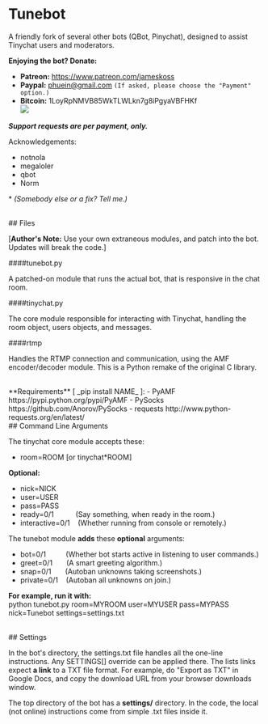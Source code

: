 # Tunebot
A friendly fork of several other bots (QBot, Pinychat), designed to assist Tinychat users and moderators.

**Enjoying the bot? Donate:**<br>
* **Patreon:** https://www.patreon.com/jameskoss
* **Paypal:** phuein@gmail.com `(If asked, please choose the "Payment" option.)`<br>
* **Bitcoin:** 1LoyRpNMVB85WkTLWLkn7g8iPgyaVBFHKf<br>![](http://1.bp.blogspot.com/-uQOmUidkCig/VIJU6htwJGI/AAAAAAAADNA/ih92mbkvSfw/s1600/download.png)<br>

***Support requests are per payment, only.***

Acknowledgements:
+ notnola
+ megaloler
+ qbot
+ Norm

\* _(Somebody else or a fix? Tell me.)_

<br>
## Files

[**Author's Note:** Use your own extraneous modules, and patch into the bot. Updates will break the code.]


####tunebot.py

A patched-on module that runs the actual bot, that is responsive in the chat room.

####tinychat.py

The core module responsible for interacting with Tinychat, handling the room object, users objects, and messages.

####rtmp

Handles the RTMP connection and communication, using the AMF encoder/decoder module. This is a Python remake of the original C library.

<br>
**Requirements** [ _pip install NAME_ ]:
- PyAMF https://pypi.python.org/pypi/PyAMF
- PySocks https://github.com/Anorov/PySocks
- requests http://www.python-requests.org/en/latest/

<br>
## Command Line Arguments

The tinychat core module accepts these:

- room=ROOM [or tinychat*ROOM]

**Optional:**
- nick=NICK
- user=USER
- pass=PASS
- ready=0/1 &nbsp;&nbsp;&nbsp;&nbsp;&nbsp;&nbsp;&nbsp;&nbsp;&nbsp; (Say something, when ready in the room.)
- interactive=0/1 &nbsp;&nbsp; (Whether running from console or remotely.)

The tunebot module **adds** these **optional** arguments:

- bot=0/1  &nbsp;&nbsp;&nbsp;&nbsp;&nbsp;&nbsp;&nbsp;&nbsp; (Whether bot starts active in listening to user commands.)
- greet=0/1 &nbsp;&nbsp;&nbsp;&nbsp;&nbsp; (A smart greeting algorithm.)
- snap=0/1 &nbsp;&nbsp;&nbsp;&nbsp;&nbsp; (Autoban unknowns taking screenshots.)
- private=0/1 &nbsp;&nbsp; (Autoban all unknowns on join.)

**For example, run it with:**<br>
python tunebot.py room=MYROOM user=MYUSER pass=MYPASS nick=Tunebot settings=settings.txt

<br>
## Settings

In the bot's directory, the settings.txt file handles all the one-line instructions. Any SETTINGS[] override can be applied there. The lists links expect **a link** to a TXT file format. For example, do "Export as TXT" in Google Docs, and copy the download URL from your browser downloads window.

The top directory of the bot has a **settings/** directory. In the code, the local (not online) instructions come from simple .txt files inside it.

<br>
